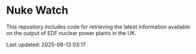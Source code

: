 # Nuke Watch

This repository includes code for retrieving the latest information available on the output of EDF nuclear power plants in the UK.

Last updated: 2025-08-13 03:17